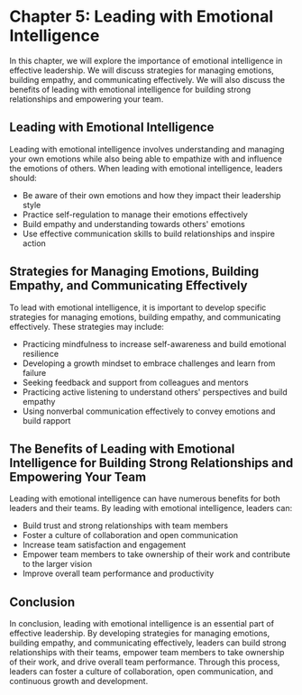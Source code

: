 Chapter 5: Leading with Emotional Intelligence
==============================================

In this chapter, we will explore the importance of emotional intelligence in effective leadership. We will discuss strategies for managing emotions, building empathy, and communicating effectively. We will also discuss the benefits of leading with emotional intelligence for building strong relationships and empowering your team.

Leading with Emotional Intelligence
-----------------------------------

Leading with emotional intelligence involves understanding and managing your own emotions while also being able to empathize with and influence the emotions of others. When leading with emotional intelligence, leaders should:

* Be aware of their own emotions and how they impact their leadership style
* Practice self-regulation to manage their emotions effectively
* Build empathy and understanding towards others' emotions
* Use effective communication skills to build relationships and inspire action

Strategies for Managing Emotions, Building Empathy, and Communicating Effectively
---------------------------------------------------------------------------------

To lead with emotional intelligence, it is important to develop specific strategies for managing emotions, building empathy, and communicating effectively. These strategies may include:

* Practicing mindfulness to increase self-awareness and build emotional resilience
* Developing a growth mindset to embrace challenges and learn from failure
* Seeking feedback and support from colleagues and mentors
* Practicing active listening to understand others' perspectives and build empathy
* Using nonverbal communication effectively to convey emotions and build rapport

The Benefits of Leading with Emotional Intelligence for Building Strong Relationships and Empowering Your Team
--------------------------------------------------------------------------------------------------------------

Leading with emotional intelligence can have numerous benefits for both leaders and their teams. By leading with emotional intelligence, leaders can:

* Build trust and strong relationships with team members
* Foster a culture of collaboration and open communication
* Increase team satisfaction and engagement
* Empower team members to take ownership of their work and contribute to the larger vision
* Improve overall team performance and productivity

Conclusion
----------

In conclusion, leading with emotional intelligence is an essential part of effective leadership. By developing strategies for managing emotions, building empathy, and communicating effectively, leaders can build strong relationships with their teams, empower team members to take ownership of their work, and drive overall team performance. Through this process, leaders can foster a culture of collaboration, open communication, and continuous growth and development.
